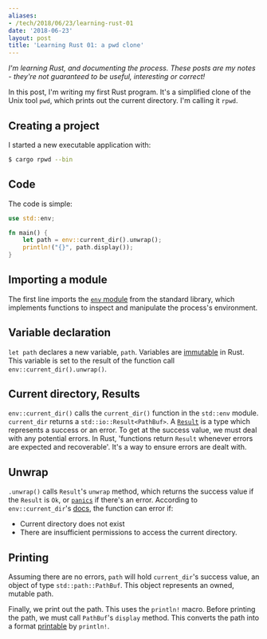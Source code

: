 ```yaml
---
aliases:
- /tech/2018/06/23/learning-rust-01
date: '2018-06-23'
layout: post
title: 'Learning Rust 01: a pwd clone'
---
```


*I'm learning Rust, and documenting the process. These posts are my notes -
they're not guaranteed to be useful, interesting or correct!*

In this post, I'm writing my first Rust program. It's a simplified clone of the
Unix tool `pwd`, which prints out the current directory. I'm calling it `rpwd`.

## Creating a project

I started a new executable application with:

```sh
$ cargo rpwd --bin
```

## Code

The code is simple:

```rust
use std::env;

fn main() {
    let path = env::current_dir().unwrap();
    println!("{}", path.display());
}
```

## Importing a module

The first line imports the [`env`
module](https://doc.rust-lang.org/std/env/index.html) from the standard
library, which implements functions to inspect and manipulate the process's
environment.

## Variable declaration

`let path` declares a new variable, `path`. Variables are
[immutable](https://doc.rust-lang.org/book/second-edition/ch03-01-variables-and-mutability.html)
in Rust. This variable is set to the result of the function call
`env::current_dir().unwrap()`.

## Current directory, Results

`env::current_dir()` calls the `current_dir()` function in the `std::env`
module. `current_dir` returns a `std::io::Result<PathBuf>`. A
[`Result`](https://doc.rust-lang.org/std/result/index.html) is a type which
represents a success or an error. To get at the success value, we must deal with
any potential errors. In Rust, 'functions return `Result` whenever errors are
expected and recoverable'. It's a way to ensure errors are dealt with.

## Unwrap

`.unwrap()` calls `Result`'s `unwrap` method, which returns the success value if
the `Result` is `Ok`, or
[`panics`](https://doc.rust-lang.org/std/macro.panic.html) if there's an error.
According to `env::current_dir`'s
[docs](https://doc.rust-lang.org/std/env/fn.current_dir.html#errors), the
function can error if:

- Current directory does not exist
- There are insufficient permissions to access the current directory.

## Printing

Assuming there are no errors, `path` will hold `current_dir`'s success value, an
object of type `std::path::PathBuf`. This object represents an owned, mutable
path.

Finally, we print out the path. This uses the `println!` macro. Before printing
the path, we must call `PathBuf`'s `display` method. This converts the path into
a format [printable](https://stackoverflow.com/a/24061240) by `println!`.
